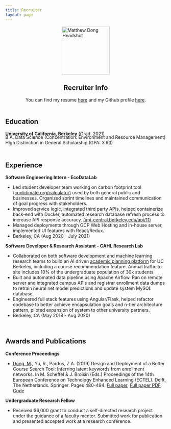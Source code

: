```yaml
---
title: Recruiter
layout: page
---
```


<img src="/assets/images/recruiter-headshot.jpg" alt="Matthew Dong Headshot" style="width:150px;
    height: auto; display: block; margin: 0 auto;">

<center> <h2> Recruiter Info </h2> </center>

<center>You can find my resume <a href="{{ site.url }}/{{ site.resume-url }}" target="_blank">here</a> and my Github profile <a href="https://github.com/matthew-y-dong" target="_blank">here</a>.</center>

<br>

Education
---------

**University of California, Berkeley** (Grad. 2021)
<p style="position: relative; bottom: 20px;">
B.A. Data Science (Concentration: Environment and Resource Management)
High Distinction in General Scholarship (GPA: 3.93)
</p>

Experience 
----------

**Software Engineering Intern - EcoDataLab**

- Led student developer team working on carbon footprint tool <a href="https://coolclimate.org/calculator" target="_blank">(coolclimate.org/calculator)</a> used by both general public and businesses.  Organized sprint timelines and maintained communication of goal progress with stakeholders. 
- Improved service logic, integrated third party APIs, helped containerize back-end with Docker, automated  research database refresh process to increase API response accuracy. <a href="https://api-central.berkeley.edu/api/11" target="_blank">(api-central.berkeley.edu/api/11)</a>
- Managed deployments through GCP Web Hosting and in-house server, implemented UI features with React/Redux. 
- Berkeley, CA (Aug 2020 - July 2021)

**Software Developer & Research Assistant - CAHL Research Lab**
 <!-- <a href="https://github.com/CAHLR" target="_blank">CAHL Research Lab</a> -->

- Collaborated on both software development and machine learning research teams to build an AI driven <a href="https://askoski.berkeley.edu" target="_blank">academic planning platform</a> for UC Berkeley, including a course recommendation feature.  Annual traffic to site includes 10% of the undergraduate population of 30k students. 
- Built and automated data pipeline using Apache Airflow.  Ran on remote server and integrated campus APIs and registrar enrollment data dumps to retrain neural net model predictions and update system MySQL database.
- Engineered full stack features using Angular/Flask, helped refactor codebase to better achieve encapsulation goals and n-tier architecture pattern, piloted expansion of system to other university partners. 
- Berkeley, CA (May 2018 - Aug 2020)
<!-- - Performed full-stack web development & testing and built the site's course catalog search feature. -->
 <!-- Trained and optimized machine learning models, created back-end endpoints, designed and implemented the user interface.  -->

<!-- **Software Engineering Intern - Sabre Corporation**

- Developed CMS (Drupal) enhancements based on client specifications on Sabre's <a href="https://developer.sabre.com" target="_blank">developer portal</a> based on client specifications.  Engineered features using LAMP stack and worked in agile environment.
- Expanded test coverage for Jenkins continuous integration pipeline through both unit and functional tests. 
- Southlake, TX (May 2019 - Aug 2019)

**Teaching Assistant - <a href="{{site.url}}/assets/files/stat89a_syllabus.pdf" target="_blank">Stat 89A: Linear Algebra for Data Science</a>**

- Worked with lead instructor and staff members to scale course infrastructure and prototype materials for the pilot full-version offering of the class. Guided students during office hours and discussion sections.
- Berkeley, CA (Nov 2017 - May 2018) -->
	
<!-- * [Projects]({{site.url}}/projects)	 -->
<!-- * DataKind -->
<!-- Global Policy Lab -->
<br>

Awards and Publications
----------

**Conference Proceedings**

-  <u>Dong, M</u>., Yu, R., Pardos, Z.A. (2019) Design and Deployment of a Better Course Search Tool: Inferring latent keywords from enrollment networks. In M. Scheffel & J. Broisin (Eds.) Proceedings of the 14th European Conference on Technology Enhanced Learning (ECTEL). Delft, The Netherlands. Springer. Pages 480-494.  <a href="https://link.springer.com/chapter/10.1007%2F978-3-030-29736-7_36" target="_blank">Full paper</a>, <a href="{{site.url}}/assets/files/ECTEL-paper.pdf" target="_blank">Full paper PDF</a>, <a href="https://github.com/matthew-y-dong/ICS-research" target="_blank">Code</a>

<!-- - <u>Dong, M</u>., Yu, R., Pardos, Z.A. Design and Deployment of a Better University Course Search: Inferring Latent Keywords from Enrollments. In C. Lync and A. Merceron (Eds.) Proceedings of the 12th International Conference on Educational Data Mining (EDM). Montreal, Canada.  [Short paper PDF]({{site.url}}/assets/files/EDM-paper.pdf)-->

**Undergraduate Research Fellow**

- Received $6,000 grant to conduct a self-directed research project under the guidance of a faculty mentor.  Submitted work for publication and presented accepted work at a research conference. 
